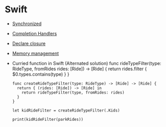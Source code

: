# Swift

* [Synchronized](http://yuhua-chen.logdown.com/posts/253806-synchronized-on-swift)
* [Completion Handlers](https://thatthinginswift.com/completion-handlers/)
* [Declare closure](http://fuckingclosuresyntax.com)
* [Memory management](http://katalisha.com/2016/01/22/ARC-Swift-closures-and-weak-self.html)
* Curried function in Swift (Alternated solution)
      func rideTypeFilter(type: RideType, fromRides rides: [Ride]) -> [Ride] {
        return rides.filter { $0.types.contains(type) }
      }

      func createRideTypeFilter(type: RideType) -> [Ride] -> [Ride] {
        return { (rides: [Ride]) -> [Ride] in
          return rideTypeFilter(type, fromRides: rides)
        }
      }

      let kidRideFilter = createRideTypeFilter(.Kids)

      print(kidRideFilter(parkRides))
    


